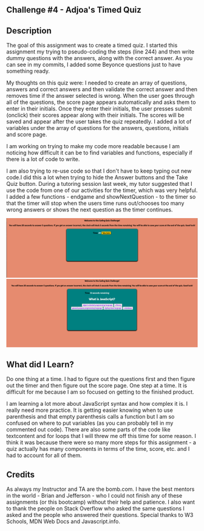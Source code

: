 ## Challenge #4 - Adjoa's Timed Quiz

## Description
The goal of this assignment was to create a timed quiz. I started this assignment my trying to pseudo-coding the steps (line 244) and then write dummy questions with the answers, along with the correct answer. As you can see in my commits, I added some Beyonce questions just to have something ready. 

My thoughts on this quiz were: I needed to create an array of questions, answers and correct answers and then validate the correct answer and then removes time if the answer selected is wrong. When the user goes through all of the questions, the score page appears automatically and asks them to enter in their initials. Once they enter their initials, the user presses submit (onclick) their scores appear along with their initials. The scores will be saved and appear after the user takes the quiz repeatedly. I added a lot of variables under the array of questions for the answers, questions, initials and score page. 

I am working on trying to make my code more readable because I am noticing how difficult it can be to find variables and functions, especially if there is a lot of code to write. 

I am also trying to re-use code so that I don't have to keep typing out new code.I did this a lot when trying to hide the Answer buttons and the Take Quiz button. During a tutoring session last week, my tutor suggested that I use the code from one of our activities for the timer, which was very helpful. I added a few functions - endgame and showNextQuestion - to the timer so that the timer will stop when the users time runs out/chooses too many wrong answers or shows the next question as the timer continues. 

<img src="./Assets/Adjoa&apos;s Timed Quiz Screenshot-1.png">

<img src="./Assets/Adjoa&apos;s Timed Quiz Screenshot-2.png">

## What did I Learn?
Do one thing at a time. I had to figure out the questions first and then figure out the timer and then figure out the score page. One step at a time. It is difficult for me because I am so focused on getting to the finished product.

I am learning a lot more about JavaScript syntax and how complex it is. I really need more practice. It is getting easier knowing when to use parenthesis and that empty parenthesis calls a function but I am so confused on where to put variables (as you can probably tell in my commented out code). There are also some parts of the code like textcontent and for loops that I will threw me off this time for some reason. I think it was because there were so many more steps for this assignment - a quiz actually has many components in terms of the time, score, etc. and I had to account for all of them.

## Credits
As always my Instructor and TA are the bomb.com. I have the best mentors in the world - Brian and Jefferson - who I could not finish any of these assignments (or this bootcamp) without their help and patience. I also want to thank the people on Stack Overflow who asked the same questions I asked and the people who answered their questions. Special thanks to W3 Schools, MDN Web Docs and Javascript.info.

